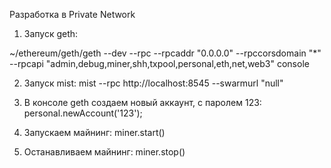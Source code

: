 Разработка в Private Network

1) Запуск geth:

~/ethereum/geth/geth --dev --rpc --rpcaddr "0.0.0.0" --rpccorsdomain "*" --rpcapi "admin,debug,miner,shh,txpool,personal,eth,net,web3" console

2) Запуск mist:
mist --rpc http://localhost:8545 --swarmurl "null"

3) В консоле geth создаем новый аккаунт, с паролем 123:
personal.newAccount('123');

4) Запускаем майнинг:
miner.start()

5) Останавливаем майнинг:
miner.stop()
